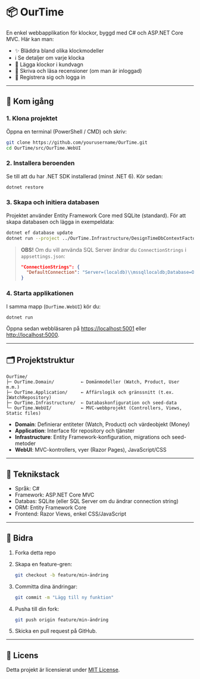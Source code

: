 # 📦 OurTime

En enkel webbapplikation för klockor, byggd med C# och ASP.NET Core MVC. Här kan man:

* ✨ Bläddra bland olika klockmodeller
* ℹ️ Se detaljer om varje klocka
* 🛒 Lägga klockor i kundvagn
* 📝 Skriva och läsa recensioner (om man är inloggad)
* 🔐 Registrera sig och logga in

---

## 🚀 Kom igång

### 1. Klona projektet

Öppna en terminal (PowerShell / CMD) och skriv:

```bash
git clone https://github.com/yourusername/OurTime.git
cd OurTime/src/OurTime.WebUI
```

### 2. Installera beroenden

Se till att du har .NET SDK installerad (minst .NET 6). Kör sedan:

```bash
dotnet restore
```

### 3. Skapa och initiera databasen

Projektet använder Entity Framework Core med SQLite (standard). För att skapa databasen och lägga in exempeldata:

```bash
dotnet ef database update
dotnet run --project ../OurTime.Infrastructure/DesignTimeDbContextFactory.csproj
```

> **OBS!** Om du vill använda SQL Server ändrar du `ConnectionStrings` i `appsettings.json`:
>
> ```json
> "ConnectionStrings": {
>   "DefaultConnection": "Server=(localdb)\\mssqllocaldb;Database=OurTimeDb;Trusted_Connection=True;"
> }
> ```

### 4. Starta applikationen

I samma mapp (`OurTime.WebUI`) kör du:

```bash
dotnet run
```

Öppna sedan webbläsaren på [https://localhost:5001](https://localhost:5001) eller [http://localhost:5000](http://localhost:5000).

---

## 🗂️ Projektstruktur

```
OurTime/
├─ OurTime.Domain/          ← Domänmodeller (Watch, Product, User m.m.)
├─ OurTime.Application/     ← Affärslogik och gränssnitt (t.ex. IWatchRepository)
├─ OurTime.Infrastructure/  ← Databaskonfiguration och seed-data
└─ OurTime.WebUI/           ← MVC-webbprojekt (Controllers, Views, Static files)
```

* **Domain**: Definierar entiteter (Watch, Product) och värdeobjekt (Money)
* **Application**: Interface för repository och tjänster
* **Infrastructure**: Entity Framework-konfiguration, migrations och seed-metoder
* **WebUI**: MVC-kontrollers, vyer (Razor Pages), JavaScript/CSS

---

## 🔧 Teknikstack

* Språk: C#
* Framework: ASP.NET Core MVC
* Databas: SQLite (eller SQL Server om du ändrar connection string)
* ORM: Entity Framework Core
* Frontend: Razor Views, enkel CSS/JavaScript

---

## 🤝 Bidra

1. Forka detta repo
2. Skapa en feature-gren:

   ```bash
   git checkout -b feature/min-ändring
   ```
3. Committa dina ändringar:

   ```bash
   git commit -m "Lägg till ny funktion"
   ```
4. Pusha till din fork:

   ```bash
   git push origin feature/min-ändring
   ```
5. Skicka en pull request på GitHub.

---

## 📄 Licens

Detta projekt är licensierat under [MIT License](LICENSE).
